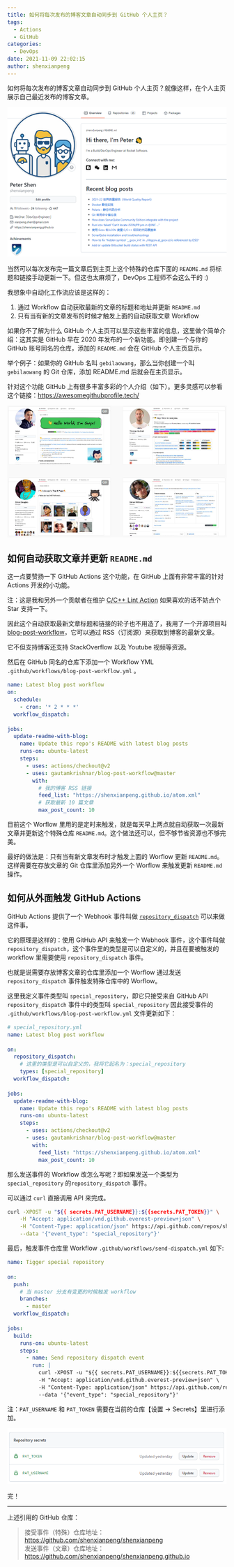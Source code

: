 ```yaml
---
title: 如何将每次发布的博客文章自动同步到 GitHub 个人主页？
tags:
  - Actions
  - GitHub
categories:
  - DevOps
date: 2021-11-09 22:02:15
author: shenxianpeng
---
```


如何将每次发布的博客文章自动同步到 GitHub 个人主页？就像这样，在个人主页展示自己最近发布的博客文章。

![](special-repository/final.png)

当然可以每次发布完一篇文章后到主页上这个特殊的仓库下面的 `README.md` 将标题和链接手动更新一下。但这也太麻烦了，DevOps 工程师不会这么干的 :)

我想象中自动化工作流应该是这样的：

1. 通过 Workflow 自动获取最新的文章的标题和地址并更新 `README.md`
2. 只有当有新的文章发布的时候才触发上面的自动获取文章 Workflow

如果你不了解为什么 GitHub 个人主页可以显示这些丰富的信息，这里做个简单介绍：这其实是 GitHub 早在 2020 年发布的一个新功能。即创建一个与你的 GitHub 账号同名的仓库，添加的 `README.md` 会在 GitHub 个人主页显示。

<!-- more -->

举个例子：如果你的 GitHub 名叫 `gebilaowang`，那么当你创建一个叫 `gebilaowang` 的 Git 仓库，添加 README.md 后就会在主页显示。

针对这个功能 GitHub 上有很多丰富多彩的个人介绍（如下）。更多灵感可以参看这个链接：https://awesomegithubprofile.tech/

![profile](special-repository/profile.png)

## 如何自动获取文章并更新 `README.md`

这一点要赞扬一下 GitHub Actions 这个功能，在 GitHub 上面有非常丰富的针对 Actions 开发的小功能。

注：这是我和另外一个贡献者在维护 [C/C++ Lint Action](https://github.com/marketplace/actions/c-c-lint-action) 如果喜欢的话不妨点个 Star 支持一下。

因此这个自动获取最新文章标题和链接的轮子也不用造了，我用了一个开源项目叫 [blog-post-workflow](https://github.com/gautamkrishnar/blog-post-workflow)，它可以通过 RSS（订阅源）来获取到博客的最新文章。

它不但支持博客还支持 StackOverflow 以及 Youtube 视频等资源。

然后在 GitHub 同名的仓库下添加一个 Workflow YML `.github/workflows/blog-post-workflow.yml` 。

```yml
name: Latest blog post workflow
on:
  schedule:
    - cron: '* 2 * * *'
  workflow_dispatch:

jobs:
  update-readme-with-blog:
    name: Update this repo's README with latest blog posts
    runs-on: ubuntu-latest
    steps:
      - uses: actions/checkout@v2
      - uses: gautamkrishnar/blog-post-workflow@master
        with:
          # 我的博客 RSS 链接
          feed_list: "https://shenxianpeng.github.io/atom.xml"
          # 获取最新 10 篇文章
          max_post_count: 10
```

目前这个 Worflow 里用的是定时来触发，就是每天早上两点就自动获取一次最新文章并更新这个特殊仓库 `README.md`。这个做法还可以，但不够节省资源也不够完美。

最好的做法是：只有当有新文章发布时才触发上面的 Worflow 更新 `README.md`。这样需要在存放文章的 Git 仓库里添加另外一个 Worflow 来触发更新  `README.md` 操作。

## 如何从外面触发 GitHub Actions

GitHub Actions 提供了一个 Webhook 事件叫做 [`repository_dispatch`](https://docs.github.com/en/actions/learn-github-actions/events-that-trigger-workflows#repository_dispatch) 可以来做这件事。

它的原理是这样的：使用 GitHub API 来触发一个 Webhook 事件，这个事件叫做 `repository_dispatch`，这个事件里的类型是可以自定义的，并且在要被触发的 workflow 里需要使用 `repository_dispatch` 事件。

也就是说需要存放博客文章的仓库里添加一个 Worflow 通过发送 `repository_dispatch` 事件触发特殊仓库中的 Worflow。

这里我定义事件类型叫 `special_repository`，即它只接受来自 GitHub API `repository_dispatch` 事件中的类型叫 `special_repository` 因此接受事件的 `.github/workflows/blog-post-workflow.yml` 文件更新如下：

```yml
# special_repository.yml
name: Latest blog post workflow

on:
  repository_dispatch:
    # 这里的类型是可以自定义的，我将它起名为：special_repository
    types: [special_repository]
  workflow_dispatch:

jobs:
  update-readme-with-blog:
    name: Update this repo's README with latest blog posts
    runs-on: ubuntu-latest
    steps:
      - uses: actions/checkout@v2
      - uses: gautamkrishnar/blog-post-workflow@master
        with:
          feed_list: "https://shenxianpeng.github.io/atom.xml"
          max_post_count: 10
```

那么发送事件的 Workflow 改怎么写呢？即如果发送一个类型为 `special_repository` 的`repository_dispatch` 事件。

可以通过 `curl` 直接调用 API 来完成。

```bash
curl -XPOST -u "${{ secrets.PAT_USERNAME}}:${{secrets.PAT_TOKEN}}" \
    -H "Accept: application/vnd.github.everest-preview+json" \
    -H "Content-Type: application/json" https://api.github.com/repos/shenxianpeng/shenxianpeng/dispatches \
    --data '{"event_type": "special_repository"}'
```

最后，触发事件仓库里 Workflow `.github/workflows/send-dispatch.yml` 如下:

```yml
name: Tigger special repository

on:
  push:
    # 当 master 分支有变更的时候触发 workflow
    branches:
      - master
  workflow_dispatch:

jobs:
  build:
    runs-on: ubuntu-latest
    steps:
      - name: Send repository dispatch event
        run: |
          curl -XPOST -u "${{ secrets.PAT_USERNAME}}:${{secrets.PAT_TOKEN}}" \
          -H "Accept: application/vnd.github.everest-preview+json" \
          -H "Content-Type: application/json" https://api.github.com/repos/shenxianpeng/shenxianpeng/dispatches \
          --data '{"event_type": "special_repository"}'
```

注：`PAT_USERNAME` 和 `PAT_TOKEN` 需要在当前的仓库【设置 -> Secrets】里进行添加。

![](special-repository/secrets.png)

完！

---

上述引用的 GitHub 仓库：

> 接受事件（特殊）仓库地址：https://github.com/shenxianpeng/shenxianpeng \
> 发送事件（文章）仓库地址：https://github.com/shenxianpeng/shenxianpeng.github.io
